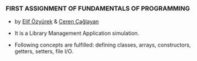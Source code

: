 ### FIRST ASSIGNMENT OF FUNDAMENTALS OF PROGRAMMING

* by [Elif Özyürek](https://github.com/elifozyurek/) & [Ceren Çağlayan](https://github.com/cerencaglayan/)

- It is a Library Management Application simulation.

- Following concepts are fulfilled: defining classes, arrays, constructors, getters, setters, file I/O.